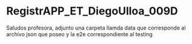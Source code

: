 # RegistrAPP_ET_DiegoUlloa_009D
Saludos profesora, adjunto una carpeta llamda data que corresponde al archivo json que poseo y la e2e correspondiente al testing
